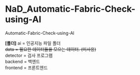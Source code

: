 # NaD_Automatic-Fabric-Check-using-AI
Automatic-Fabric-Check-using-AI

**[폴더]**
ai = 인공지능 파일 폴더<br>
~~data = 필요한 데이터들을 모으는 데이터. (미사용)<br>~~
detector = 검사 프로그램<br>
backend = 백엔드<br>
frontend = 프론트엔드<br>
